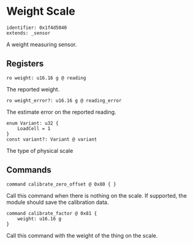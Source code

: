 # Weight Scale

    identifier: 0x1f4d5040
    extends: _sensor

A weight measuring sensor.

## Registers

    ro weight: u16.16 g @ reading

The reported weight.

    ro weight_error?: u16.16 g @ reading_error

The estimate error on the reported reading.

    enum Variant: u32 {
        LoadCell = 1
    }
    const variant?: Variant @ variant

The type of physical scale

## Commands

    command calibrate_zero_offset @ 0x80 { }

Call this command when there is nothing on the scale. If supported, the module should save the calibration data.

    command calibrate_factor @ 0x81 {
        weight: u16.16 g
    }

Call this command with the weight of the thing on the scale.